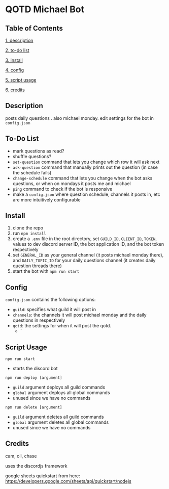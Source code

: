 # QOTD Michael Bot

## Table of Contents
[1. description](#description)

[2. to-do list](#to-do-list)

[3. install](#install)

[4. config](#install)

[5. script usage](#script-usage)

[6. credits](#credits)

## Description
posts daily questions . also michael monday. edit settings for the bot in `config.json`

## To-Do List
- mark questions as read?
- shuffle questions?
- `set-question` command that lets you change which row it will ask next
- `ask-question` command that manually prints out the question (in case the schedule fails)
- `change-schedule` command that lets you change when the bot asks questions, or when on mondays it posts me and michael
- `ping`  command to check if the bot is responsive
- make a `config.json` where question schedule, channels it posts in, etc are more intuitively configurable

## Install
1. clone the repo
2. run `npm install`
3. create a `.env` file in the root directory, set `GUILD_ID`, `CLIENT_ID`, `TOKEN`, values to dev discord server ID, the bot application ID, and the bot token respectively
4. set `GENERAL_ID` as your general channel (it posts michael monday there), and `DAILY_TOPIC_ID` for your daily questions channel (it creates daily question threads there)
5. start the bot with `npm run start`

## Config
`config.json` contains the following options:

- `guild`: specifies what guild it will post in
- `channels`: the channels it will post michael monday and the daily questions in respectively
- `qotd`: the settings for when it will post the qotd.
    - `

## Script Usage
`npm run start`
- starts the discord bot

`npm run deploy [argument]` 
- `guild` argument deploys all guild commands
- `global` argument deploys all global commands
- unused since we have no commands

`npm run delete [argument]` 
- `guild` argument deletes all guild commands   
- `global` argument deletes all global commands
- unused since we have no commands

## Credits
cam, oli, chase

uses the discordjs framework

google sheets quickstart from here: https://developers.google.com/sheets/api/quickstart/nodejs